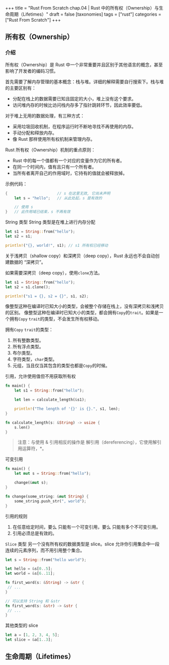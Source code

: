 +++
title = "Rust From Scratch chap.04 | Rust 中的所有权（Ownership）与生命周期（Lifetimes）"
draft = false
[taxonomies]
tags = ["rust"]
categories = ["Rust From Scratch"]
+++

## 所有权（Ownership）

### 介绍

所有权（Ownership）是 Rust 中一个非常重要并且区别于其他语言的概念，甚至影响了开发者的编码习惯。

首先需要了解内存管理的基本概念：栈与堆。详细的解释需要自行搜索下。栈与堆的主要区别有：

- 分配在栈上的数据需要已知且固定的大小，堆上没有这个要求。
- 访问堆内存的时候比访问栈内存多了指针跳转环节，因此效率要低。

对于堆上无用的数据处理，有三种方式：

- 采用垃圾回收机制，在程序运行时不断地寻找不再使用的内存。
- 手动分配和释放内存。
- 像 Rust 那样使用所有权机制来管理内存。

Rust 所有权（Ownership）机制的重点原则：

- Rust 中的每一个值都有一个对应的变量作为它的所有者。
- 在同一个时间内，值有且只有一个所有者。
- 当所有者离开自己的作用域时，它持有的值就会被释放掉。

示例代码：
```rust
{                      // s 在这里无效, 它尚未声明
    let s = "hello";   // 从此处起，s 是有效的

    // 使用 s
}   // 此作用域已结束，s 不再有效
```

String 类型
String 类型是在堆上进行内存分配

```rust
let s1 = String::from("hello");
let s2 = s1;

println!("{}, world!", s1); // s1 所有权已经移动
```

关于浅拷贝（shallow copy）和深拷贝（deep copy），Rust 永远也不会自动创建数据的 “深拷贝”。

如果需要深拷贝（deep copy），使用`clone`方法。
```rust
let s1 = String::from("hello");
let s2 = s1.clone();

println!("s1 = {}, s2 = {}", s1, s2);
```

像整型这种在编译时已知大小的类型，会被整个存储在栈上，没有深拷贝和浅拷贝的区别。
像整型这种在编译时已知大小的类型，都会拥有`Copy`的`trait`。如果是一个拥有`Copy` `trait`的类型，不会发生所有权移动。

拥有`Copy` `trait`的类型：
1. 所有整数类型。
2. 所有浮点类型。
3. 布尔类型。
4. 字符类型，`char`类型。
5. 元组，当且仅当其包含的类型也都是`Copy`的时候。

引用，允许使用值但不用获取所有权
```rust
fn main() {
    let s1 = String::from("hello");

    let len = calculate_length(&s1);

    println!("The length of '{}' is {}.", s1, len);
}

fn calculate_length(s: &String) -> usize {
    s.len()
}
```
> 注意：与使用 & 引用相反的操作是 解引用（dereferencing），它使用解引用运算符，*。

可变引用
```rust
fn main() {
    let mut s = String::from("hello");

    change(&mut s);
}

fn change(some_string: &mut String) {
    some_string.push_str(", world");
}
```

引用的规则
1. 在任意给定时间，要么 只能有一个可变引用，要么 只能有多个不可变引用。
2. 引用必须总是有效的。

`Slice` 类型
另一个没有所有权的数据类型是 slice。slice 允许你引用集合中一段连续的元素序列，而不用引用整个集合。
```rust
let s = String::from("hello world");

let hello = &s[0..5];
let world = &s[6..11];
```

```rust
fn first_word(s: &String) -> &str {
 // ...
}

// 可以支持 String 和 &str
fn first_word(s: &str) -> &str {
 // ...
}
```

其他类型的 slice
```rust
let a = [1, 2, 3, 4, 5];
let slice = &a[1..3];
```

## 生命周期（Lifetimes）

